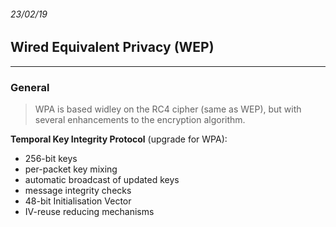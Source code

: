 ###### 23/02/19

## Wired Equivalent Privacy (WEP)
-----

### General

> WPA is based widley on the RC4 cipher (same as WEP), but with several enhancements to the encryption algorithm.

**Temporal Key Integrity Protocol** (upgrade for WPA): 
- 256-bit keys
- per-packet key mixing
- automatic broadcast of updated keys
- message integrity checks
- 48-bit Initialisation Vector
- IV-reuse reducing mechanisms